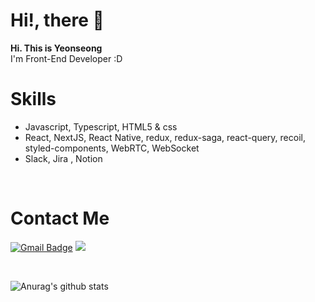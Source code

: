 ### <h1> Hi!, there 👋</h1>

 <strong>Hi. This is Yeonseong</strong> <br/>
 I'm Front-End Developer :D
 
 
 ### <h1> Skills </h1>
  - Javascript, Typescript, HTML5 & css
  - React, NextJS, React Native, redux, redux-saga, react-query, recoil, styled-components, WebRTC, WebSocket
  - Slack, Jira , Notion

<br/>

<h1>Contact Me </h1>

[![Gmail Badge](https://img.shields.io/badge/Gmail-d14836?style=flat-square&logo=Gmail&logoColor=white&link=mailto:snugyun01@gmail.com)](mailto:dustjd1535@gmail.com)
<a href="https://leeyeonseong.github.io/">
<img src="https://img.shields.io/badge/Tech Blog-black?style=flat&logo=Git&logoColor=181717"/>
<a>
 
 <br/>
 
 ![Anurag's github stats](https://github-readme-stats.vercel.app/api?username=LEEYEONSEONG&show_icons=true&theme=tokyonight)
